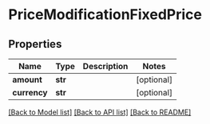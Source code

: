 # PriceModificationFixedPrice

## Properties
Name | Type | Description | Notes
------------ | ------------- | ------------- | -------------
**amount** | **str** |  | [optional] 
**currency** | **str** |  | [optional] 

[[Back to Model list]](../README.md#documentation-for-models) [[Back to API list]](../README.md#documentation-for-api-endpoints) [[Back to README]](../README.md)


